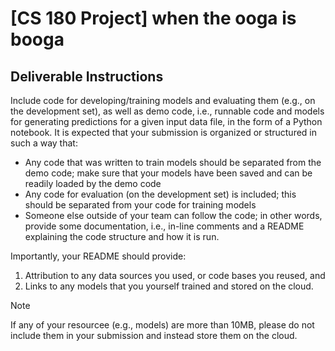 # [CS 180 Project] when the ooga is booga

## Deliverable Instructions

Include code for developing/training models and evaluating them (e.g., on the development set), as well as demo code, i.e., runnable code and models for generating predictions for a given input data file, in the form of a Python notebook. It is expected that your submission is organized or structured in such a way that:

- Any code that was written to train models should be separated from the demo code; make
sure that your models have been saved and can be readily loaded by the demo code
- Any code for evaluation (on the development set) is included; this should be separated from your code for training models
- Someone else outside of your team can follow the code; in other words, provide some
documentation, i.e., in-line comments and a README explaining the code structure and
how it is run.

Importantly, your README should provide:

1. Attribution to any data sources you used, or code bases you reused, and
2. Links to any models that you yourself trained and stored on the cloud.

> [!NOTE]
> If any of your resourcee (e.g., models) are more than 10MB, please do not include them in your submission and instead store them on the cloud.
